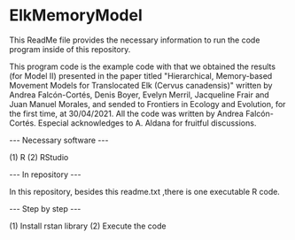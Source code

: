 # ElkMemoryModel

This ReadMe file provides the necessary information to run the code program inside of this repository.

This program code is the example code with that we obtained the results (for Model II) presented in the paper titled "Hierarchical, Memory-based Movement Models for Translocated Elk (Cervus canadensis)" written by Andrea Falcón-Cortés, Denis Boyer, Evelyn Merril, Jacqueline Frair and Juan Manuel Morales, and sended to Frontiers in Ecology and Evolution, for the first time, at 30/04/2021. All the code was written by Andrea Falcón-Cortés. Especial acknowledges to A. Aldana for fruitful discussions. 

--- Necessary software ---

(1) R
(2) RStudio

--- In repository ---

In this repository, besides this readme.txt ,there is one executable R code.

--- Step by step ---

(1) Install rstan library
(2) Execute the code
